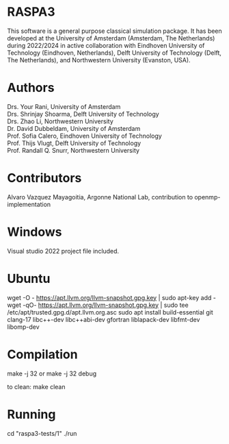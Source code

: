 RASPA3
======

This software is a general purpose classical simulation package. It has been developed at
the University of Amsterdam (Amsterdam, The Netherlands) during 2022/2024 in active collaboration
with Eindhoven University of Technology (Eindhoven, Netherlands), Delft University of
Technology (Delft, The Netherlands), and Northwestern University (Evanston, USA).

Authors
=======
Drs. Your Rani, University of Amsterdam<br>
Drs. Shrinjay Shoarma, Delft University of Technology<br>
Drs. Zhao Li, Northwestern University<br>
Dr. David Dubbeldam, University of Amsterdam<br>
Prof. Sofia Calero,  Eindhoven University of Technology<br>
Prof. Thijs Vlugt, Delft University of Technology<br>
Prof. Randall Q. Snurr, Northwestern University

Contributors
============
Alvaro Vazquez Mayagoitia, Argonne National Lab, contribution to openmp-implementation

Windows
=======
Visual studio 2022 project file included.

Ubuntu
======
wget -O - https://apt.llvm.org/llvm-snapshot.gpg.key | sudo apt-key add -
wget -qO- https://apt.llvm.org/llvm-snapshot.gpg.key | sudo tee /etc/apt/trusted.gpg.d/apt.llvm.org.asc
sudo apt install build-essential git clang-17 libc++-dev libc++abi-dev gfortran liblapack-dev libfmt-dev libomp-dev

Compilation
===========
make -j 32
or
make -j 32 debug

to clean: make clean

Running
=======
cd "raspa3-tests/1"
./run


